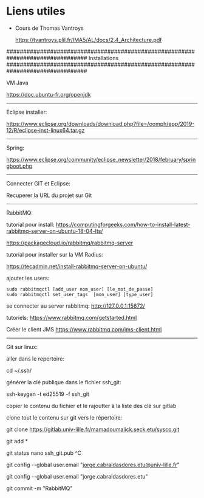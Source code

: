 # Liens utiles

- Cours de Thomas Vantroys

	https://tvantroys.plil.fr/IMA5/AL/docs/2.4_Architecture.pdf
	
################################################################################
								Installations
################################################################################

VM Java

https://doc.ubuntu-fr.org/openjdk

--------------------------------------------------------------------------------
Eclipse installer:

https://www.eclipse.org/downloads/download.php?file=/oomph/epp/2019-12/R/eclipse-inst-linux64.tar.gz

--------------------------------------------------------------------------------
Spring:

https://www.eclipse.org/community/eclipse_newsletter/2018/february/springboot.php


--------------------------------------------------------------------------------
Connecter GIT et Eclipse:

Recuperer la URL du projet sur Git




--------------------------------------------------------------------------------
RabbitMQ:

tutorial pour install:
https://computingforgeeks.com/how-to-install-latest-rabbitmq-server-on-ubuntu-18-04-lts/

https://packagecloud.io/rabbitmq/rabbitmq-server


tutorial pour installer sur la VM Radius:

 https://tecadmin.net/install-rabbitmq-server-on-ubuntu/

ajouter les users:

    sudo rabbitmqctl [add_user nom_user] [le_mot_de_passe]
    sudo rabbitmqctl set_user_tags  [mon_user] [type_user]

se connecter au server rabbitmq:
http://127.0.0.1:15672/

tutoriels:
https://www.rabbitmq.com/getstarted.html

Créer le client JMS
https://www.rabbitmq.com/jms-client.html
 
--------------------------------------------------------------------------------
Git sur linux:

aller dans le repertoire:

 cd ~/.ssh/

générer la clé publique dans le fichier ssh_git:

 ssh-keygen -t ed25519 -f ssh_git

copier le contenu du fichier et le rajoutter à la liste des clé sur gitlab 

clone tout le contenu sur git vers le répertoire:

 git clone https://gitlab.univ-lille.fr/mamadoumalick.seck.etu/sysco.git
 
 git add *
 
 git status nano ssh_git.pub ^C
 
 git config --global user.email "jorge.cabraldasdores.etu@univ-lille.fr"
 
 git config --global user.email "jorge.cabraldasdores.etu"
 
 git commit -m "RabbitMQ"


